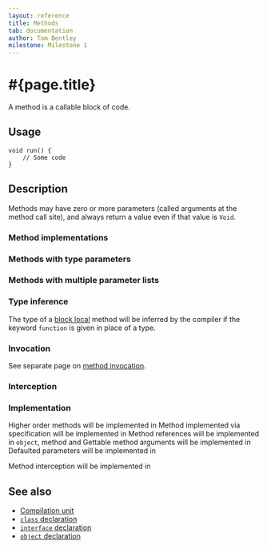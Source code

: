 ```yaml
---
layout: reference
title: Methods
tab: documentation
author: Tom Bentley
milestone: Milestone 1
---
```


# #{page.title}

A method is a callable block of code.

## Usage 

    void run() {
        // Some code
    }

## Description

Methods may have zero or more parameters (called arguments at the method call 
site), and always return a value even if that value is `Void`.

### Method implementations

### Methods with type parameters

### Methods with multiple parameter lists

### Type inference

The type of a [block local](TODO) method will be inferred by the compiler
if the keyword `function` is given in place of a type. 

### Invocation

See separate page on [method invocation](TODO).

### Interception

### Implementation

Higher order methods will be implemented in <!-- Milestone 2 -->
Method implemented via specification will be implemented in <!-- Milestone 2 -->
Method references will be implemented in <!-- Milestone 2 -->
`object`, method and Gettable method arguments will be implemented in <!-- Milestone 2 -->
Defaulted parameters will be implemented in <!-- Milestone 2 -->

Method interception will be implemented in <!-- Milestone 3 -->

## See also

* [Compilation unit](../compilation-unit)
* [`class` declaration](../../type/class)
* [`interface` declaration](../../type/interface)
* [`object` declaration](../../type/object)
